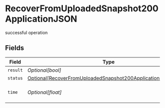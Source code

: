 # RecoverFromUploadedSnapshot200ApplicationJSON

successful operation


## Fields

| Field                                                                                                                                           | Type                                                                                                                                            | Required                                                                                                                                        | Description                                                                                                                                     |
| ----------------------------------------------------------------------------------------------------------------------------------------------- | ----------------------------------------------------------------------------------------------------------------------------------------------- | ----------------------------------------------------------------------------------------------------------------------------------------------- | ----------------------------------------------------------------------------------------------------------------------------------------------- |
| `result`                                                                                                                                        | *Optional[bool]*                                                                                                                                | :heavy_minus_sign:                                                                                                                              | N/A                                                                                                                                             |
| `status`                                                                                                                                        | [Optional[RecoverFromUploadedSnapshot200ApplicationJSONStatus]](../../models/operations/recoverfromuploadedsnapshot200applicationjsonstatus.md) | :heavy_minus_sign:                                                                                                                              | N/A                                                                                                                                             |
| `time`                                                                                                                                          | *Optional[float]*                                                                                                                               | :heavy_minus_sign:                                                                                                                              | Time spent to process this request                                                                                                              |